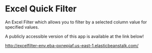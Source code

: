 # Excel Quick Filter
An Excel Filter which allows you to filter by a selected column value for specified values. 

A publicly accessible version of this app is available at the link below!

http://excelfilter-env.eba-pxnepjaf.us-east-1.elasticbeanstalk.com/
